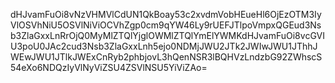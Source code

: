 dHJvamFuOi8vNzVHMVlCdUN1QkBoay53c2xvdmVobHEueHl6OjEzOTM3IyVlOSVhNiU5OSVlNiViOCVhZgp0cm9qYW46Ly9rUEFJTlpoVmpxQGEud3Nsb3ZlaGxxLnRrOjQ0MyMlZTQlYjglOWMlZTQlYmElYWMKdHJvamFuOi8vcGVIU3poU0JAc2cud3Nsb3ZlaGxxLnh5ejo0NDMjJWU2JTk2JWIwJWU1JThhJWEwJWU1JTlkJWExCnRyb2phbjovL3hQenNSR3lBQHVzLndzbG92ZWhscS54eXo6NDQzIyVlNyViZSU4ZSVlNSU5YiViZAo=

